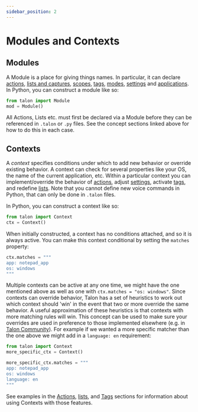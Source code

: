 ```yaml
---
sidebar_position: 2
---
```


# Modules and Contexts

## Modules

A Module is a place for giving things names. In particular, it can declare [actions](actions.md), [lists and captures](lists.md), [scopes](scopes.md), [tags](./tags.md), [modes](modes.md), [settings](settings.md) and [applications](apps.md). In Python, you can construct a module like so:

```python
from talon import Module
mod = Module()
```

All Actions, Lists etc. must first be declared via a Module before they can be referenced in `.talon` or `.py` files. See the concept sections linked above for how to do this in each case.

## Contexts

A _context_ specifies conditions under which to add new behavior or override existing behavior. A context can check for several properties like your OS, the name of the current application, etc. Within a particular context you can implement/override the behavior of [actions](./actions), adjust [settings](./settings), activate [tags](./tags), and redefine [lists](./lists.md). Note that you cannot define new voice commands in Python, that can only be done in `.talon` files.

In Python, you can construct a context like so:

```python
from talon import Context
ctx = Context()
```

When initially constructed, a context has no conditions attached, and so it is always active.
You can make this context conditional by setting the `matches` property:

```python
ctx.matches = """
app: notepad_app
os: windows
"""
```

Multiple contexts can be active at any one time, we might have the one mentioned above as well as one with `ctx.matches = "os: windows"`. Since contexts can override behavior, Talon has a set of heuristics to work out which context should 'win' in the event that two or more override the same behavior. A useful approximation of these heuristics is that contexts with more matching rules will win. This concept can be used to make sure your overrides are used in preference to those implemented elsewhere (e.g. in [Talon Community](https://github.com/talonhub/community)). For example if we wanted a more specific matcher than the one above we might add in a `language: en` requirement:

```python
from talon import Context
more_specific_ctx = Context()

more_specific_ctx.matches = """
app: notepad_app
os: windows
language: en
"""
```

See examples in the [Actions](actions.md), [lists](./lists.md), and [Tags](./tags.md) sections for information about using Contexts with those features.
